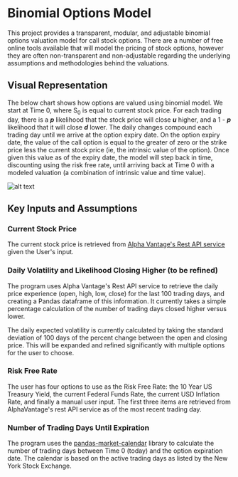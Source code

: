 # Binomial Options Model
This project provides a transparent, modular, and adjustable binomial options valuation model for call stock options.
There are a number of free online tools available that will model the pricing of stock options, however they are often non-transparent
and non-adjustable regarding the underlying assumptions and methodologies behind the valuations.


## Visual Representation
The below chart shows how options are valued using binomial model. 
We start at Time 0, where S<sub>0</sub> is equal to current stock price. For each trading day, there is a ***p*** likelihood that the stock price
will close ***u*** higher, and a 1 - ***p*** likelihood that it will close ***d*** lower.
The daily changes compound each trading day until we arrive at the option expiry date. On the option expiry date, the value of the call option is equal to 
the greater of zero or the strike price less the current stock price (ie, the intrinsic value of the option). Once given this value as of the expiry date, the model
will step back in time, discounting using the risk free rate, until arriving back at Time 0 with a modeled valuation (a combination of intrinsic value and time value).

![alt text](https://marketxls.com/wp-content/uploads/2020/07/1.gif)

## Key Inputs and Assumptions

### Current Stock Price
The current stock price is retrieved from [Alpha Vantage's Rest API service](https://www.alphavantage.co/documentation/) given the User's input.

### Daily Volatility and Likelihood Closing Higher (to be refined)
The program uses Alpha Vantage's Rest API service to retrieve the daily price experience (open, high, low, close) for the last 100 trading days, and creating a Pandas dataframe of this information.
It currently takes a simple percentage calculation of the number of trading days closed higher versus lower. 

The daily expected volatility is currently calculated by taking the standard deviation of 100 days of the percent change between the open and closing price. This will be expanded
and refined significantly with multiple options for the user to choose.

### Risk Free Rate
The user has four options to use as the Risk Free Rate: the 10 Year US Treasury Yield, the current Federal Funds Rate, the current USD Inflation Rate, and finally a manual user input.
The first three items are retrieved from AlphaVantage's rest API service as of the most recent trading day.

### Number of Trading Days Until Expiration
The program uses the [pandas-market-calendar](https://pypi.org/project/pandas-market-calendars/) library to calculate the number of trading days between Time 0 (today) and the option expiration date.
The calendar is based on the active trading days as listed by the New York Stock Exchange.

